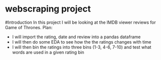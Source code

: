 # webscraping project
 
#Introduction
In this project I will be looking at the IMDB viewer reviews for Game of Thrones.
Plan:
- I will import the rating, date and review into a pandas dataframe 
- I will then do some EDA to see how the the ratings changes with time
- I will then bin the ratings into three bins (1-3, 4-6, 7-10) and test what words are used in a given rating bin

